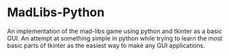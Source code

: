 # MadLibs-Python
An implementation of the mad-libs game using python and tkinter as a basic GUI.
An attempt at something simple in python while trying to learn the most basic parts of tkinter as the easiest way to make any GUI applications.
